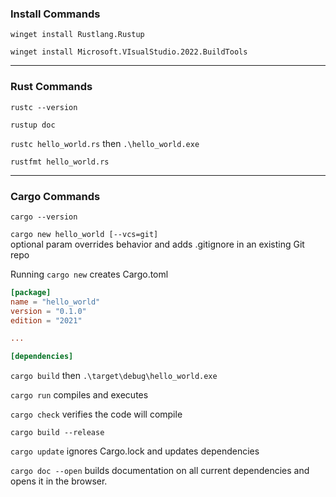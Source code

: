 ### Install Commands ###

```winget install Rustlang.Rustup```

```winget install Microsoft.VIsualStudio.2022.BuildTools```

---

### Rust Commands ###

```rustc --version```

```rustup doc```

```rustc hello_world.rs``` then
```.\hello_world.exe```

```rustfmt hello_world.rs```

---

### Cargo Commands ###

```cargo --version```

```cargo new hello_world [--vcs=git]```<br>
optional param overrides behavior and adds .gitignore in an existing Git repo

Running ```cargo new``` creates Cargo.toml
```toml
[package]
name = "hello_world"
version = "0.1.0"
edition = "2021"

...

[dependencies]
```

```cargo build``` then
```.\target\debug\hello_world.exe```

```cargo run``` compiles and executes

```cargo check``` verifies the code will compile

```cargo build --release```

```cargo update``` ignores Cargo.lock and updates dependencies

```cargo doc --open``` builds documentation on all current dependencies and opens it in the browser.


